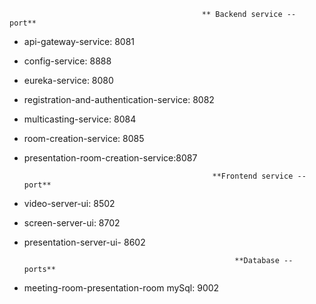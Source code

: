                                                ** Backend service -- port**
* api-gateway-service: 8081
* config-service: 8888
* eureka-service: 8080
* registration-and-authentication-service: 8082
* multicasting-service: 8084
* room-creation-service: 8085 
* presentation-room-creation-service:8087 



                                                **Frontend service -- port**


* video-server-ui: 8502
* screen-server-ui: 8702
* presentation-server-ui- 8602

                                                     **Database -- ports**
*  meeting-room-presentation-room mySql: 9002
